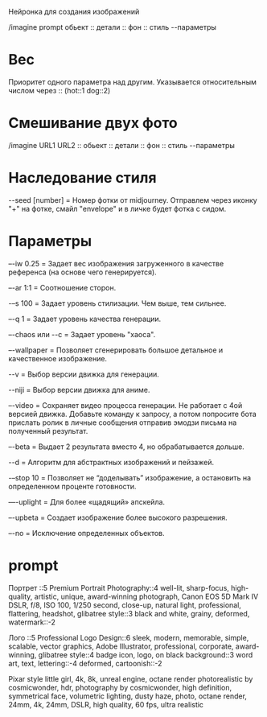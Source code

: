 Нейронка для создания изображений

/imagine prompt обьект :: детали :: фон :: стиль --параметры

# Вес
Приоритет одного параметра над другим. Указывается относительным числом через :: (hot::1 dog::2)

# Смешивание двух фото
/imagine URL1 URL2 :: обьект :: детали :: фон :: стиль --параметры

# Наследование стиля
--seed [number] = Номер фотки от midjourney. Отправлем через иконку "+" на фотке, смайл "envelope" и в личке будет фотка с сидом.

# Параметры
–-iw 0.25 = Задает вес изображения загруженного в качестве референса (на основе чего генерируется).

–-ar 1:1 = Cоотношение сторон.

-–s 100 = Задает уровень стилизации. Чем выше, тем сильнее.

–-q 1 = Задает уровень качества генерации.

–-chaos или --c = Задает уровень "хаоса".

–-wallpaper = Позволяет сгенерировать большое детальное и качественное изображение.

--v = Выбор версии движка для генерации.

--niji = Выбор версии движка для аниме.

–-video = Сохраняет видео процесса генерации. Не работает с 4ой версией движка. Добавьте команду к запросу, а потом попросите бота прислать ролик в личные сообщения отправив эмодзи письма на полученный результат.

–-beta = Выдает 2 результата вместо 4, но обрабатывается дольше.

--d = Алгоритм для абстрактных изображений и пейзажей.

-–stop 10 = Позволяет не “доделывать” изображение, а остановить на определенном проценте готовности.

—-uplight = Для более «щадящий» апскейла.

–-upbeta = Создает изображение более высокого разрешения.

–-no = Исключение определенных объектов.

# prompt
Портрет
::5 Premium Portrait Photography::4 well-lit, sharp-focus, high-quality, artistic, unique, award-winning photograph, Canon EOS 5D Mark IV DSLR, f/8, ISO 100, 1/250 second, close-up, natural light, professional, flattering, headshot, glibatree style::3 black and white, grainy, deformed, watermark::-2

Лого
::5 Professional Logo Design::6 sleek, modern, memorable, simple, scalable, vector graphics, Adobe Illustrator, professional, corporate, award-winning, glibatree style::4 badge icon, logo, on black background::3 word art, text, lettering::-4 deformed, cartoonish::-2

Pixar style little girl, 4k, 8k, unreal engine, octane render photorealistic by cosmicwonder, hdr, photography by cosmicwonder, high definition, symmetrical face, volumetric lighting, dusty haze, photo, octane render, 24mm, 4k, 24mm, DSLR, high quality, 60 fps, ultra realistic